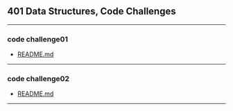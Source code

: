 ## 401 Data Structures, Code Challenges

---
### code challenge01 
- [README.md](https://github.com/saleem-ux/401-data-structures-and-algorithms/blob/main/array-reverse/README.md)

---
### code challenge02
- [README.md](https://github.com/saleem-ux/401-data-structures-and-algorithms/blob/main/array-insert-shift/README.md)

---
